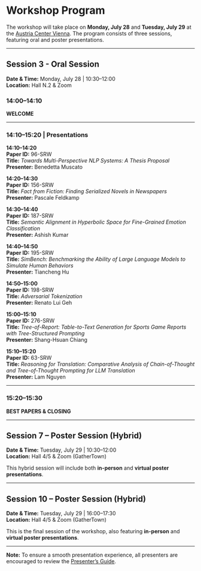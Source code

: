 # Workshop Program

The workshop will take place on **Monday, July 28** and **Tuesday, July 29** at the [Austria Center Vienna](https://www.acv.at/en/). The program consists of three sessions, featuring oral and poster presentations.

---
## Session 3 - Oral Session

**Date & Time:** Monday, July 28 | 10:30–12:00  
**Location:** Hall N.2 & Zoom

### 14:00–14:10  

**WELCOME**

---

### 14:10–15:20 | Presentations  

**14:10–14:20**  
**Paper ID:** 96-SRW  
**Title:** *Towards Multi-Perspective NLP Systems: A Thesis Proposal*  
**Presenter:** Benedetta Muscato  

**14:20–14:30**  
**Paper ID:** 156-SRW  
**Title:** *Fact from Fiction: Finding Serialized Novels in Newspapers*  
**Presenter:** Pascale Feldkamp  

**14:30–14:40**  
**Paper ID:** 187-SRW  
**Title:** *Semantic Alignment in Hyperbolic Space for Fine-Grained Emotion Classification*  
**Presenter:** Ashish Kumar  

**14:40–14:50**  
**Paper ID:** 195-SRW  
**Title:** *SimBench: Benchmarking the Ability of Large Language Models to Simulate Human Behaviors*  
**Presenter:** Tiancheng Hu  

**14:50–15:00**  
**Paper ID:** 198-SRW  
**Title:** *Adversarial Tokenization*  
**Presenter:** Renato Lui Geh  

**15:00–15:10**  
**Paper ID:** 276-SRW  
**Title:** *Tree-of-Report: Table-to-Text Generation for Sports Game Reports with Tree-Structured Prompting*  
**Presenter:** Shang-Hsuan Chiang  

**15:10–15:20**  
**Paper ID:** 63-SRW  
**Title:** *Reasoning for Translation: Comparative Analysis of Chain-of-Thought and Tree-of-Thought Prompting for LLM Translation*  
**Presenter:** Lam Nguyen  

---

### 15:20–15:30  
**BEST PAPERS & CLOSING**

---

## Session 7 – Poster Session (Hybrid)  
**Date & Time:** Tuesday, July 29 | 10:30–12:00  
**Location:** Hall 4/5 & Zoom (GatherTown)  

This hybrid session will include both **in-person** and **virtual poster presentations**.

---

## Session 10 – Poster Session (Hybrid)  
**Date & Time:** Tuesday, July 29 | 16:00–17:30  
**Location:** Hall 4/5 & Zoom (GatherTown)

This is the final session of the workshop, also featuring **in-person** and **virtual poster presentations**.

---

**Note:** To ensure a smooth presentation experience, all presenters are encouraged to review the [Presenter’s Guide](https://docs.google.com/presentation/d/1PJOyaKKAezi_YFpaTS-nHv4xacgcVswnukFgc6ZY_QM/edit?usp=sharing).